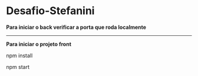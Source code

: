 # Desafio-Stefanini

**Para iniciar o back verificar a porta que roda localmente**

---------------

**Para iniciar o projeto front**

npm install

npm start


